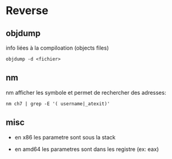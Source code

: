 # Reverse

## objdump

info liées à la compiloation (objects files)

`objdump -d <fichier>`

## nm

nm afficher les symbole et permet de rechercher des adresses:

`nm ch7 | grep -E '( username|_atexit)'`

## misc

* en x86 les parametre sont sous la stack

* en amd64 les parametres sont dans les registre (ex: eax)
